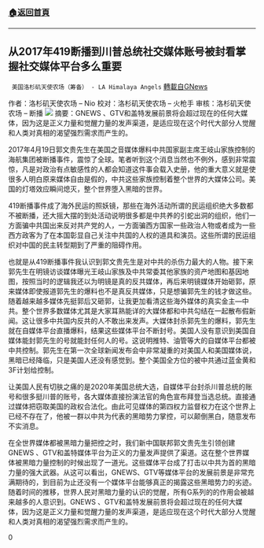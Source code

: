 ###  [:house:返回首頁](https://github.com/ourhimalayas/txt)
---

## 从2017年419断播到川普总统社交媒体账号被封看掌握社交媒体平台多么重要
` 美国洛杉矶天使农场（筹备） - LA Himalaya Angels` [轉載自GNews](https://gnews.org/zh-hans/1123359/)

作者：洛杉矶天使农场 – Nio
校对：洛杉矶天使农场 – 火枪手
审核：洛杉矶天使农场 – 断播
![]()![](https://gnews.org/wp-content/uploads/2021/04/gcoin.jpg)
摘要：GNEWS 、GTV和盖特发展前景将会超过现在的任何大媒体，因为这是正义力量和觉醒力量的发声渠道，是适应现在这个时代大部分人觉醒和人类对真相的渴望强烈需求而产生的。

2017年4月19日郭文贵先生在美国之音媒体爆料中共国家副主席王岐山家族控制的海航集团被断播事件，震惊了全球。笔者听到这个消息当然也不例外，感到非常震惊，凡是对政治有点敏感性的人都会知道这件事会载入史册，他的重大意义就是使很多人明白原来媒体自由是假的，中共这些家族控制着整个世界的大媒体公司。美国的灯塔效应瞬间熄灭，整个世界堕入黑暗的世界。

419断播事件成了海外民运的照妖镜，那些在海外活动所谓的民运组织绝大多数都不被断播，还大摇大摆的到处活动说明很多都是中共养的引蛇出洞的组织，他们一方面骗中共国出来反对共产党的人，一方面骗西方国家一些政治人物或者成为一些西方政客为了在本国彰显自己关注中共国的人权的道具和演员。这些所谓的民运组织对中国的民主转型期到了严重的阻碍作用。

也就是从419断播事件我认识到郭文贵先生是对中共的杀伤力最大的人物。接下来郭先生在明镜访谈媒体曝光王岐山家族及中共常委其他家族的资产地图和基因地图，按照当时的逻辑我还以为明镜是真的反共媒体，再后来明镜媒体开始砸郭，原来媒体即使报道郭先生的爆料也不是真反共媒体，只是想骗郭先生的钱才做这些。随着越来越多媒体先挺郭后又砸郭，让我更加看清这些海外媒体的真实金主—中共。整个世界多数媒体尤其是大家耳熟能详的大媒体都和中共勾结在一起散布假新闻。这让很多中共国内反共的人不敢出来发声。大媒体封杀郭先生的爆料，郭先生就在自媒体平台直播爆料，结果这些媒体平台不断封号。美国人没有意识到美国自媒体能封郭先生的号就能封任何人的号。这说明推特、油管等大的自媒体平台都被中共控制。郭先生在第一次全球新闻发布会中非常凝重的对美国人和美国媒体说，黑暗已经降临，只是美国人还没有感觉到。整个美国全方位的被中共通过蓝金黄和3F计划给控制。

让美国人民有切肤之痛的是2020年美国总统大选，自媒体平台封杀川普总统的账号和很多挺川普的账号，各大媒体直接扮演法官的角色宣布拜登当选总统。直接通过媒体把窃取美国的政权合法化。由此可见媒体的第四权力监督权力在这个世界上已经不存在了，他被一群以中共为代表的黑暗势力掌控，可以颠倒黑白，随意发布不实消息。

在全世界媒体都被黑暗力量把控之时，我们新中国联邦郭文贵先生引领创建GNEWS 、GTV和盖特媒体平台为正义的力量发声提供了渠道。这在整个世界媒体被黑暗力量控制的时候出现了一道光。这些媒体平台成了打击以中共为首的黑暗力量的强大武器。从这可以看出，GNEWS、GTV等媒体平台的发展前景是非常充满期待的，到目前为止还没有一个媒体平台能够真正的揭露这些黑暗势力的劣迹。随着时间的推移，世界人民对黑暗力量的认识的觉醒，所有G系列的的作用会被越来越多的人意识到。GNEWS 、GTV和盖特发展前景将会超过现在的任何大媒体，因为这是正义力量和觉醒力量的发声渠道，是适应现在这个时代大部分人觉醒和人类对真相的渴望强烈需求而产生的。

0
